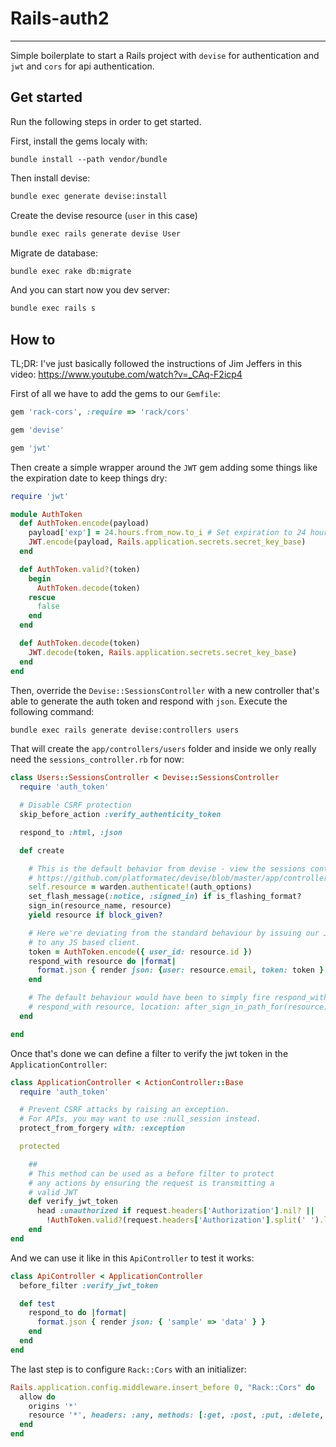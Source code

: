 # Rails-auth2
---

Simple boilerplate to start a Rails project with `devise` for authentication and `jwt` and `cors` for api authentication.

## Get started
Run the following steps in order to get started.

First, install the gems localy with:
```
bundle install --path vendor/bundle
```

Then install devise:
```sh
bundle exec generate devise:install
```

Create the devise resource (`user` in this case)
```sh
bundle exec rails generate devise User
```

Migrate de database:
```sh
bundle exec rake db:migrate
```

And you can start now you dev server:
```sh
bundle exec rails s
```

## How to

TL;DR: I've just basically followed the instructions of Jim Jeffers in this video: https://www.youtube.com/watch?v=_CAq-F2icp4

First of all we have to add the gems to our `Gemfile`:
```ruby
gem 'rack-cors', :require => 'rack/cors'

gem 'devise'

gem 'jwt'
```

Then create a simple wrapper around the `JWT` gem adding some things like the expiration date to keep things dry:
```ruby
require 'jwt'

module AuthToken
  def AuthToken.encode(payload)
    payload['exp'] = 24.hours.from_now.to_i # Set expiration to 24 hours
    JWT.encode(payload, Rails.application.secrets.secret_key_base)
  end

  def AuthToken.valid?(token)
    begin
      AuthToken.decode(token)
    rescue
      false
    end
  end

  def AuthToken.decode(token)
    JWT.decode(token, Rails.application.secrets.secret_key_base)
  end
end
```

Then, override the `Devise::SessionsController` with a new controller that's able to generate the auth token and respond with `json`. Execute the following command:
```sh
bundle exec rails generate devise:controllers users
```
That will create the `app/controllers/users` folder and inside we only really need the `sessions_controller.rb` for now:
```ruby
class Users::SessionsController < Devise::SessionsController
  require 'auth_token'

  # Disable CSRF protection
  skip_before_action :verify_authenticity_token

  respond_to :html, :json

  def create

    # This is the default behavior from devise - view the sessions controller source:
    # https://github.com/platformatec/devise/blob/master/app/controllers/devise/sessions_controller.rb#L16
    self.resource = warden.authenticate!(auth_options)
    set_flash_message(:notice, :signed_in) if is_flashing_format?
    sign_in(resource_name, resource)
    yield resource if block_given?

    # Here we're deviating from the standard behaviour by issuing our JWT
    # to any JS based client.
    token = AuthToken.encode({ user_id: resource.id })
    respond_with resource do |format|
      format.json { render json: {user: resource.email, token: token } }
    end

    # The default behaviour would have been to simply fire respond_with:
    # respond_with resource, location: after_sign_in_path_for(resource)
  end

end
```

Once that's done we can define a filter to verify the jwt token in the `ApplicationController`:
```ruby
class ApplicationController < ActionController::Base
  require 'auth_token'

  # Prevent CSRF attacks by raising an exception.
  # For APIs, you may want to use :null_session instead.
  protect_from_forgery with: :exception

  protected

    ##
    # This method can be used as a before filter to protect
    # any actions by ensuring the request is transmitting a
    # valid JWT
    def verify_jwt_token
      head :unauthorized if request.headers['Authorization'].nil? ||
        !AuthToken.valid?(request.headers['Authorization'].split(' ').last)
    end
end
```

And we can use it like in this `ApiController` to test it works:
```ruby
class ApiController < ApplicationController
  before_filter :verify_jwt_token

  def test
    respond_to do |format|
      format.json { render json: { 'sample' => 'data' } }
    end
  end
end
```

The last step is to configure `Rack::Cors` with an initializer:
```ruby
Rails.application.config.middleware.insert_before 0, "Rack::Cors" do
  allow do
    origins '*'
    resource '*', headers: :any, methods: [:get, :post, :put, :delete, :options]
  end
end
```
